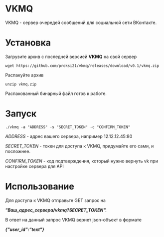 # VKMQ
VKMQ - сервер очередей сообщений для социальной сети ВКонтакте.
# Установка
Загрузите архив с последней версией **VKMQ** на свой сервер

    wget https://github.com/proksi21/vkmq/releases/download/v0.1/vkmq.zip
Распакуйте архив

    unzip vkmq.zip
Распакованный бинарный файл готов к работе.
# Запуск

    ./vkmq -a "ADDRESS" -s "SECRET_TOKEN" -c "CONFIRM_TOKEN"
*ADDRESS* - адрес вашего сервера, например 12.12.12.45:80

*SECRET_TOKEN* - токен для доступа к VKMQ, придумайте его сами, и посложнее.

*CONFIRM_TOKEN* - код подтверждения, который нужно вернуть vk при настройке сервера для API
# Использование
Для доступа к VKMQ отправьте GET запрос на 

***"Ваш_адрес_сервера/vkmq?SECRET_TOKEN".***

В ответ на данный запрос VKMQ вернет json-объект в формате

***{"user_id":"text"}***
